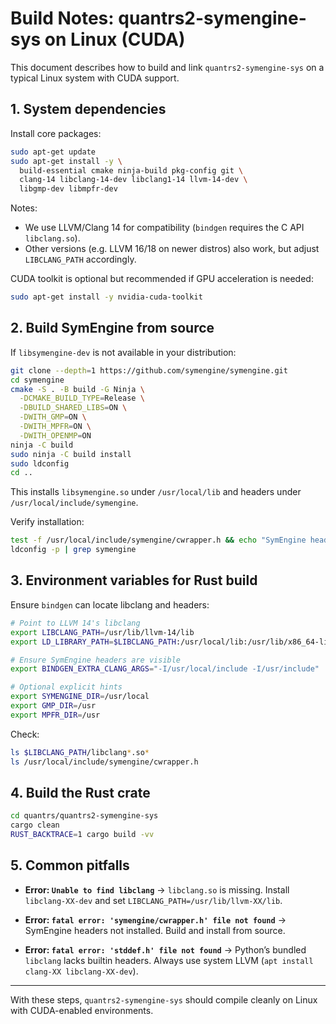 # Build Notes: quantrs2-symengine-sys on Linux (CUDA)

This document describes how to build and link `quantrs2-symengine-sys` on a typical Linux system with CUDA support.

## 1. System dependencies

Install core packages:

```bash
sudo apt-get update
sudo apt-get install -y \
  build-essential cmake ninja-build pkg-config git \
  clang-14 libclang-14-dev libclang1-14 llvm-14-dev \
  libgmp-dev libmpfr-dev
```

Notes:

* We use LLVM/Clang 14 for compatibility (`bindgen` requires the C API `libclang.so`).
* Other versions (e.g. LLVM 16/18 on newer distros) also work, but adjust `LIBCLANG_PATH` accordingly.

CUDA toolkit is optional but recommended if GPU acceleration is needed:

```bash
sudo apt-get install -y nvidia-cuda-toolkit
```

## 2. Build SymEngine from source

If `libsymengine-dev` is not available in your distribution:

```bash
git clone --depth=1 https://github.com/symengine/symengine.git
cd symengine
cmake -S . -B build -G Ninja \
  -DCMAKE_BUILD_TYPE=Release \
  -DBUILD_SHARED_LIBS=ON \
  -DWITH_GMP=ON \
  -DWITH_MPFR=ON \
  -DWITH_OPENMP=ON
ninja -C build
sudo ninja -C build install
sudo ldconfig
cd ..
```

This installs `libsymengine.so` under `/usr/local/lib` and headers under `/usr/local/include/symengine`.

Verify installation:

```bash
test -f /usr/local/include/symengine/cwrapper.h && echo "SymEngine headers OK"
ldconfig -p | grep symengine
```

## 3. Environment variables for Rust build

Ensure `bindgen` can locate libclang and headers:

```bash
# Point to LLVM 14's libclang
export LIBCLANG_PATH=/usr/lib/llvm-14/lib
export LD_LIBRARY_PATH=$LIBCLANG_PATH:/usr/local/lib:/usr/lib/x86_64-linux-gnu:$LD_LIBRARY_PATH

# Ensure SymEngine headers are visible
export BINDGEN_EXTRA_CLANG_ARGS="-I/usr/local/include -I/usr/include"

# Optional explicit hints
export SYMENGINE_DIR=/usr/local
export GMP_DIR=/usr
export MPFR_DIR=/usr
```

Check:

```bash
ls $LIBCLANG_PATH/libclang*.so*
ls /usr/local/include/symengine/cwrapper.h
```

## 4. Build the Rust crate

```bash
cd quantrs/quantrs2-symengine-sys
cargo clean
RUST_BACKTRACE=1 cargo build -vv
```

## 5. Common pitfalls

* **Error: `Unable to find libclang`**
  → `libclang.so` is missing. Install `libclang-XX-dev` and set `LIBCLANG_PATH=/usr/lib/llvm-XX/lib`.

* **Error: `fatal error: 'symengine/cwrapper.h' file not found`**
  → SymEngine headers not installed. Build and install from source.

* **Error: `fatal error: 'stddef.h' file not found`**
  → Python’s bundled `libclang` lacks builtin headers. Always use system LLVM (`apt install clang-XX libclang-XX-dev`).

---

With these steps, `quantrs2-symengine-sys` should compile cleanly on Linux with CUDA-enabled environments.

